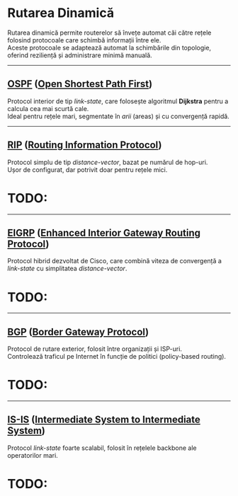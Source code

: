 # Rutarea Dinamică

Rutarea dinamică permite routerelor să învețe automat căi către rețele folosind protocoale care schimbă informații între ele.  
Aceste protocoale se adaptează automat la schimbările din topologie, oferind reziliență și administrare minimă manuală.

---

## [OSPF](OSPF.md) ([Open Shortest Path First](https://en.wikipedia.org/wiki/Open_Shortest_Path_First))
Protocol interior de tip *link-state*, care folosește algoritmul **Dijkstra** pentru a calcula cea mai scurtă cale.  
Ideal pentru rețele mari, segmentate în *arii* (areas) și cu convergență rapidă.

---

## [RIP](RIP.md) ([Routing Information Protocol](https://en.wikipedia.org/wiki/Routing_Information_Protocol))
Protocol simplu de tip *distance-vector*, bazat pe numărul de hop-uri.  
Ușor de configurat, dar potrivit doar pentru rețele mici.  
# TODO: 

---

## [EIGRP](EIGRP.md) ([Enhanced Interior Gateway Routing Protocol](https://en.wikipedia.org/wiki/Enhanced_Interior_Gateway_Routing_Protocol))
Protocol hibrid dezvoltat de Cisco, care combină viteza de convergență a *link-state* cu simplitatea *distance-vector*.  
# TODO:
---

## [BGP](BGP.md) ([Border Gateway Protocol](https://en.wikipedia.org/wiki/Border_Gateway_Protocol))
Protocol de rutare exterior, folosit între organizații și ISP-uri.  
Controlează traficul pe Internet în funcție de politici (policy-based routing).  
# TODO:

---

## [IS-IS](IS-IS.md) ([Intermediate System to Intermediate System](https://en.wikipedia.org/wiki/IS-IS))
Protocol *link-state* foarte scalabil, folosit în rețelele backbone ale operatorilor mari.  
# TODO: